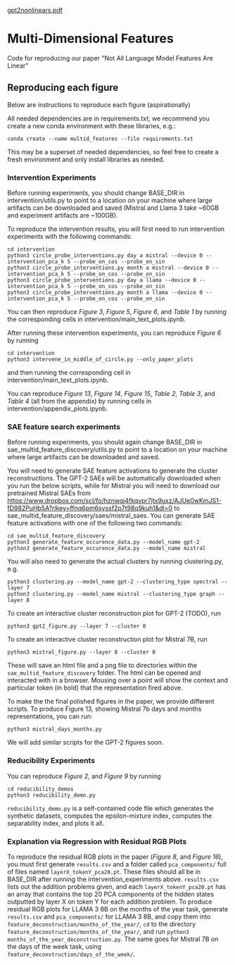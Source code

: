 [gpt2nonlinears.pdf](https://github.com/JoshEngels/MultiDimensionalFeatures/files/15419165/gpt2nonlinears.pdf)

# Multi-Dimensional Features
Code for reproducing our paper "Not All Language Model Features Are Linear"


## Reproducing each figure

Below are instructions to reproduce each figure (aspirationally)

All needed dependencies are in requirements.txt; we recommend you create a new conda environment with these libraries, e.g.:
```
conda create --name multid_features --file requirements.txt
```
This may be a superset of needed dependencies, so feel free to create a fresh environment and only install libraries as needed.

### Intervention Experiments

Before running experiments, you should change BASE_DIR in intervention/utils.py to point to a location on your machine where large artifacts can be downloaded and saved (Mistral and Llama 3 take ~60GB and experiment artifacts are ~100GB).

To reproduce the intervention results, you will first need to run intervention experiments with the following commands:

```
cd intervention
python3 circle_probe_interventions.py day a mistral --device 0 --intervention_pca_k 5 --probe_on_cos --probe_on_sin
python3 circle_probe_interventions.py month a mistral --device 0 --intervention_pca_k 5 --probe_on_cos --probe_on_sin
python3 circle_probe_interventions.py day a llama --device 0 --intervention_pca_k 5 --probe_on_cos --probe_on_sin
python3 circle_probe_interventions.py month a llama --device 0 --intervention_pca_k 5 --probe_on_cos --probe_on_sin
```

You can then reproduce *Figure 3*, *Figure 5*, *Figure 6*, and *Table 1* by running the corresponding cells in intervention/main_text_plots.ipynb.


After running these intervention experiments, you can reproduce *Figure 6* by running 
```
cd intervention
python3 intervene_in_middle_of_circle.py --only_paper_plots
```
and then running the corresponding cell in intervention/main_text_plots.ipynb.

You can reproduce *Figure 13*, *Figure 14*, *Figure 15*, *Table 2*, *Table 3*, and *Table 4* (all from the appendix) by running cells in intervention/appendix_plots.ipynb.


### SAE feature search experiments

Before running experiments, you should again change BASE_DIR in sae_multid_feature_discovery/utils.py to point to a location on your machine where large artifacts can be downloaded and saved.

You will need to generate SAE feature activations to generate the cluster reconstructions. The GPT-2 SAEs will be automatically downloaded when you run the below scripts, while for Mistral you will need to download our pretrained Mistral SAEs from https://www.dropbox.com/scl/fo/hznwqj4fkqvpr7jtx9uxz/AJUe0wKmJS1-fD982PuHb5A?rlkey=ffnq6pm6syssf2p7t98q9kuh1&dl=0 to sae_multid_feature_discovery/saes/mistral_saes. You can generate SAE feature activations with one of the following two commands:

```
cd sae_multid_feature_discovery
python3 generate_feature_occurence_data.py --model_name gpt-2
python3 generate_feature_occurence_data.py --model_name mistral
```

You will also need to generate the actual clusters by running clustering.py, e.g.
```
python3 clustering.py --model_name gpt-2 --clustering_type spectral --layer 7
python3 clustering.py --model_name mistral --clustering_type graph --layer 8
```

To create an interactive cluster reconstruction plot for GPT-2 (TODO), run
```
python3 gpt2_figure.py --layer 7 --cluster 0
```
To create an interactive cluster reconstruction plot for Mistral 7B, run
```
python3 mistral_figure.py --layer 8 --cluster 0
```
These will save an html file and a png file to directories within the `sae_multid_feature_discovery` folder. The html can be opened and interacted with in a browser. Mousing over a point will show the context and particular token (in bold) that the representation fired above.

To make the the final polished figures in the paper, we provide different scripts. To produce Figure 13, showing Mistral 7b days and months representations, you can run:
```
python3 mistral_days_months.py
```
We will add similar scripts for the GPT-2 figures soon.


### Reducibility Experiments

You can reproduce *Figure 2*, and *Figure 9* by running

```
cd reducibility_demos
python3 reducibility_demo.py
```

`reducibility_demo.py` is a self-contained code file which generates the synthetic datasets, computes the epsilon-mixture index, computes the separability index, and plots it all.


### Explanation via Regression with Residual RGB Plots

To reproduce the residual RGB plots in the paper (*Figure 8*, and *Figure 16*), you must first generate `results.csv` and a folder called `pca_components/` full of files named `layerX_tokenY_pca20.pt`. These files should all be in BASE_DIR after running the intervention_experiments above. `results.csv` lists out the addition problems given, and each `layerX_tokenY_pca20.pt` has an array that contains the top 20 PCA components of the hidden states outputted by layer X on token Y for each addition problem. To produce residual RGB plots for LLAMA 3 8B on the months of the year task, generate `results.csv` and `pca_components/` for LLAMA 3 8B, and copy them into `feature_deconstruction/months_of_the_year/`, `cd` to the directory `feature_deconstruction/months_of_the_year/`, and run `python3 months_of_the_year_deconstruction.py`. The same goes for Mistral 7B on the days of the week task, using `feature_deconstruction/days_of_the_week/`.

